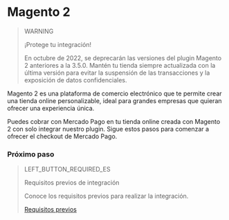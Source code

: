 # Magento 2

> WARNING
>
> ¡Protege tu integración!
>
> En octubre de 2022, se deprecarán las versiones del plugin Magento 2 anteriores a la 3.5.0. Mantén tu tienda siempre actualizada con la última versión para evitar la suspensión de las transacciones y la exposición de datos confidenciales.

Magento 2 es una plataforma de comercio electrónico que te permite crear una tienda online personalizable, ideal para grandes empresas que quieran ofrecer una experiencia única.

Puedes cobrar con Mercado Pago en tu tienda online creada con Magento 2 con solo integrar nuestro plugin. Sigue estos pasos para comenzar a ofrecer el checkout de Mercado Pago. 

### Próximo paso

> LEFT_BUTTON_REQUIRED_ES
>
> Requisitos previos de integración
>
> Conoce los requisitos previos para realizar la integración.
>
> 
> [Requisitos previos](https://www.mercadopago[FAKER][URL][DOMAIN]/developers/es/guides/plugins/magento-two/previous-requirements)